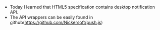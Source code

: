 - Today I learned that HTML5 specification contains desktop notification API.
- The API wrappers can be easily found in github(https://github.com/Nickersoft/push.js)
